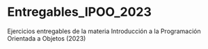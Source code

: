 # Entregables_IPOO_2023
Ejercicios entregables de la materia Introducción a la Programación Orientada a Objetos (2023)
